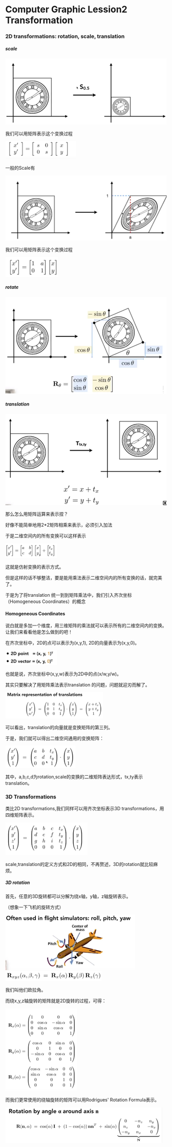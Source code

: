 # Computer Graphic Lession2 Transformation

### 2D transformations: rotation, scale, translation



##### scale

![img](picture\2021-08-13_101035.png)

我们可以用矩阵表示这个变换过程

<img src="picture\2021-08-13_095854.png" alt="img" style="zoom:40%;" />

一般的Scale有

![img](picture\2021-08-13_100007.png)

我们可以用矩阵表示这个变换过程

<img src="picture\2021-08-13_095813.png" alt="img" style="zoom:50%;" />

##### rotate

![img](picture\2021-08-13_100026.png)

##### translation

![img](picture\2021-08-13_100101.png)

那么怎么用矩阵运算来表示捏？

好像不能简单地用2*2矩阵相乘来表示，必须引入加法



于是二维空间内的所有变换可以这样表示

<img src="picture\2021-08-13_100116.png" alt="img" style="zoom:38%;" />

这就是仿射变换的表示方式。



但是这样的话不够整洁，要是能用乘法表示二维空间内的所有变换的话，就完美了。

于是为了将translation 统一到到矩阵乘法中，我们引入齐次坐标（Homogeneous Coordinates）的概念

#### Homogeneous Coordinates

说白就是多加一个维度，用三维矩阵的乘法就可以表示所有的二维空间内的变换。让我们来看看他是怎么做到的吧！

在齐次坐标中，2D的点可以表示为(x,y,1),	2D的向量表示为(x,y,0)。

<img src="picture\2021-08-13_100134.png" alt="img" style="zoom:50%;" />

也就是说，齐次坐标中(x,y,w)表示为2D中的点(x/w,y/w)。



其实只要解决了用矩阵乘法表示translation 的问题，问题就迎刃而解了。

<img src="picture\2021-08-13_100145.png" alt="img" style="zoom:38%;" />



可以看出，translation的向量就是变换矩阵的第三列。



于是，我们就可以得出二维空间通用的变换矩阵：

<img src="picture\2021-08-13_100315.png" alt="img" style="zoom:50%;" />

其中，a,b,c,d为rotation,scale的变换的二维矩阵表达形式，tx,ty表示translation。



### 3D Transformations

类比2D transformations,我们同样可以用齐次坐标表示3D transformations，用四维矩阵表示。

<img src="picture\2021-08-13_105007.png" alt="img" style="zoom:50%;" />

scale,translation的定义方式和2D的相同，不再赘述，3D的rotation就比较麻烦。

##### 3D rotation

首先，任意的3D旋转都可以分解为绕x轴，y轴，z轴旋转表示。

（想象一下飞机的旋转方式）

<img src="picture\2021-08-13_105518.png" alt="img" style="zoom:50%;" />

<img src="picture\2021-08-13_105528.png" alt="img" style="zoom:50%;" />

我们叫他们欧拉角。

而绕x,y,z轴旋转的矩阵就是2D旋转的过程，可得：

<img src="picture\2021-08-13_105903.png" alt="img" style="zoom:50%;" />

而我们更常使用的绕轴旋转的矩阵可以用Rodrigues' Rotation Formula表示。

<img src="picture\2021-08-13_110150.png" alt="img" style="zoom:50%;" />

